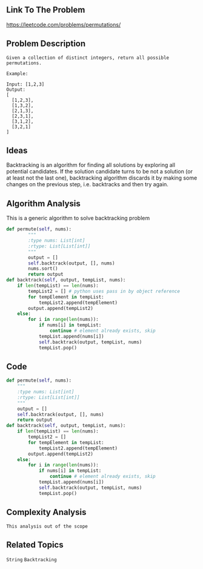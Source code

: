 ## Link To The Problem 
https://leetcode.com/problems/permutations/

## Problem Description

```
Given a collection of distinct integers, return all possible permutations.

Example:

Input: [1,2,3]
Output:
[
  [1,2,3],
  [1,3,2],
  [2,1,3],
  [2,3,1],
  [3,1,2],
  [3,2,1]
]

```

## Ideas

Backtracking is an algorithm for finding all solutions by exploring all potential candidates. 
If the solution candidate turns to be not a solution (or at least not the last one), backtracking 
algorithm discards it by making some changes on the previous step, i.e. backtracks and then try again.

## Algorithm Analysis
This is a generic algorithm to solve backtracking problem
```py
def permute(self, nums):
        """
        :type nums: List[int]
        :rtype: List[List[int]]
        """
        output = []
        self.backtrack(output, [], nums)
        nums.sort() 
        return output
def backtrack(self, output, tempList, nums):
    if len(tempList) == len(nums):
        tempList2 = [] # python uses pass in by object reference 
        for tempElement in tempList:
            tempList2.append(tempElement)
        output.append(tempList2)
    else:
        for i in range(len(nums)):
            if nums[i] in tempList:
                continue # element already exists, skip
            tempList.append(nums[i]) 
            self.backtrack(output, tempList, nums)
            tempList.pop() 
```

## Code

```py
def permute(self, nums):
    """
    :type nums: List[int]
    :rtype: List[List[int]]
    """
    output = []
    self.backtrack(output, [], nums)
    return output
def backtrack(self, output, tempList, nums):
    if len(tempList) == len(nums):
        tempList2 = []
        for tempElement in tempList:
            tempList2.append(tempElement)
        output.append(tempList2)
    else:
        for i in range(len(nums)):
            if nums[i] in tempList:
                continue # element already exists, skip
            tempList.append(nums[i]) 
            self.backtrack(output, tempList, nums)
            tempList.pop() 
```

## Complexity Analysis
```
This analysis out of the scope
```
## Related Topics
```String``` ```Backtracking```




